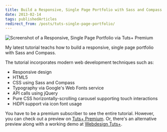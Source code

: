 ```yaml
---
title: Build a Responsive, Single Page Portfolio with Sass and Compass via Tuts+ Premium
date: 2013-02-14
tags: publishedArticles
redirect_from: /posts/tuts-single-page-portfolio/
---
```


![Screenshot of a Responsive, Single Page Portfolio via Tuts+ Premium](http://tutsplus-media.s3.amazonaws.com/tutsplus.com/uploads/2013/02/screenshot.png)

My latest tutorial teachs how to build a responsive, single page portfolio with Sass and Compass.

The tutorial incorporates modern web development techniques such as:

- Responsive design
- HTML5
- CSS using Sass and Compass
- Typography via Google's Web Fonts service
- API calls using jQuery
- Pure CSS horizontally-scrolling carousel supporting touch interactions
- HiDPI support via icon font usage

You have to be a premium subscriber to see the entire tutorial. However, you can check out a preview on [Tuts+ Premium](https://tutsplus.com/tutorial/build-a-responsive-single-page-portfolio-with-sass-and-compass/). Or, there's an alternative preview along with a working demo at [Webdesign Tuts+](http://webdesign.tutsplus.com/tutorials/htmlcss-tutorials/build-a-responsive-single-page-portfolio-with-sass-and-compass-new-on-premium/).